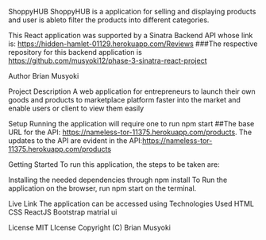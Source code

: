 ShoppyHUB
ShoppyHUB is a application for selling and displaying products and user is ableto filter the products into different categories.


This React application was supported by a Sinatra Backend API whose link is: https://hidden-hamlet-01129.herokuapp.com/Reviews
###The respective repository for this backend application is https://github.com/musyoki12/phase-3-sinatra-react-project




Author Brian Musyoki

Project Description A web application for entrepreneurs to launch their own goods and products  to marketplace platform faster into the market and enable users or client to view them easily

Setup Running the application will require one to run npm start ##The base URL for the API: https://nameless-tor-11375.herokuapp.com/products. The updates to the API are evident in the API:https://nameless-tor-11375.herokuapp.com/products

Getting Started To run this application, the steps to be taken are:

Installing the needed dependencies through npm install To Run the application on the browser, run npm start on the terminal.

Live Link The application can be accessed using 
Technologies Used HTML CSS ReactJS Bootstrap matrial ui

License MIT LIcense Copyright (C) Brian Musyoki